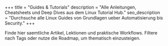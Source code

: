 +++
 title = "Guides & Tutorials"
 description = "Alle Anleitungen, Cheatsheets und Deep Dives aus dem Linux Tutorial Hub."
 seo_description = "Durchsuche alle Linux Guides von Grundlagen ueber Automatisierung bis Security."
+++

Finde hier saemtliche Artikel, Lektionen und praktische Workflows. Filtere nach Tags oder nutze die Roadmap, um thematisch einzusteigen.
